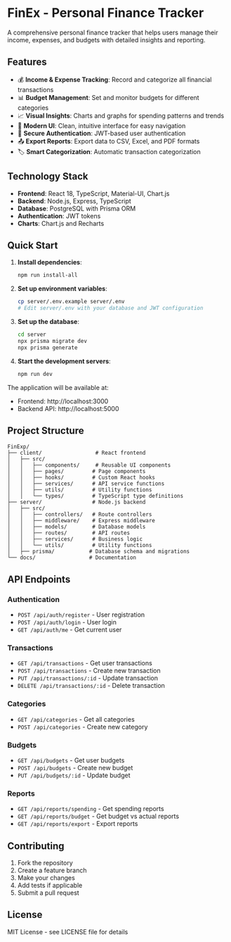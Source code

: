 # FinEx - Personal Finance Tracker

A comprehensive personal finance tracker that helps users manage their income, expenses, and budgets with detailed insights and reporting.

## Features

- 💰 **Income & Expense Tracking**: Record and categorize all financial transactions
- 📊 **Budget Management**: Set and monitor budgets for different categories
- 📈 **Visual Insights**: Charts and graphs for spending patterns and trends
- 📱 **Modern UI**: Clean, intuitive interface for easy navigation
- 🔐 **Secure Authentication**: JWT-based user authentication
- 📤 **Export Reports**: Export data to CSV, Excel, and PDF formats
- 🏷️ **Smart Categorization**: Automatic transaction categorization

## Technology Stack

- **Frontend**: React 18, TypeScript, Material-UI, Chart.js
- **Backend**: Node.js, Express, TypeScript
- **Database**: PostgreSQL with Prisma ORM
- **Authentication**: JWT tokens
- **Charts**: Chart.js and Recharts

## Quick Start

1. **Install dependencies**:

   ```bash
   npm run install-all
   ```

2. **Set up environment variables**:

   ```bash
   cp server/.env.example server/.env
   # Edit server/.env with your database and JWT configuration
   ```

3. **Set up the database**:

   ```bash
   cd server
   npx prisma migrate dev
   npx prisma generate
   ```

4. **Start the development servers**:
   ```bash
   npm run dev
   ```

The application will be available at:

- Frontend: http://localhost:3000
- Backend API: http://localhost:5000

## Project Structure

```
FinExp/
├── client/                 # React frontend
│   ├── src/
│   │   ├── components/     # Reusable UI components
│   │   ├── pages/         # Page components
│   │   ├── hooks/         # Custom React hooks
│   │   ├── services/      # API service functions
│   │   ├── utils/         # Utility functions
│   │   └── types/         # TypeScript type definitions
├── server/                # Node.js backend
│   ├── src/
│   │   ├── controllers/   # Route controllers
│   │   ├── middleware/    # Express middleware
│   │   ├── models/        # Database models
│   │   ├── routes/        # API routes
│   │   ├── services/      # Business logic
│   │   └── utils/         # Utility functions
│   ├── prisma/           # Database schema and migrations
└── docs/                 # Documentation
```

## API Endpoints

### Authentication

- `POST /api/auth/register` - User registration
- `POST /api/auth/login` - User login
- `GET /api/auth/me` - Get current user

### Transactions

- `GET /api/transactions` - Get user transactions
- `POST /api/transactions` - Create new transaction
- `PUT /api/transactions/:id` - Update transaction
- `DELETE /api/transactions/:id` - Delete transaction

### Categories

- `GET /api/categories` - Get all categories
- `POST /api/categories` - Create new category

### Budgets

- `GET /api/budgets` - Get user budgets
- `POST /api/budgets` - Create new budget
- `PUT /api/budgets/:id` - Update budget

### Reports

- `GET /api/reports/spending` - Get spending reports
- `GET /api/reports/budget` - Get budget vs actual reports
- `GET /api/reports/export` - Export reports

## Contributing

1. Fork the repository
2. Create a feature branch
3. Make your changes
4. Add tests if applicable
5. Submit a pull request

## License

MIT License - see LICENSE file for details
